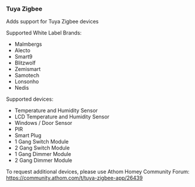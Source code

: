 ### Tuya Zigbee
Adds support for Tuya Zigbee devices

Supported White Label Brands:
- Malmbergs
- Alecto
- Smart9
- Blitzwolf
- Zemismart
- Samotech
- Lonsonho
- Nedis

Supported devices:
- Temperature and Humidity Sensor
- LCD Temperature and Humidity Sensor
- Windows / Door Sensor
- PIR
- Smart Plug
- 1 Gang Switch Module
- 2 Gang Switch Module
- 1 Gang Dimmer Module
- 2 Gang Dimmer Module

To request additional devices, please use Athom Homey Community Forum: https://community.athom.com/t/tuya-zigbee-app/26439
